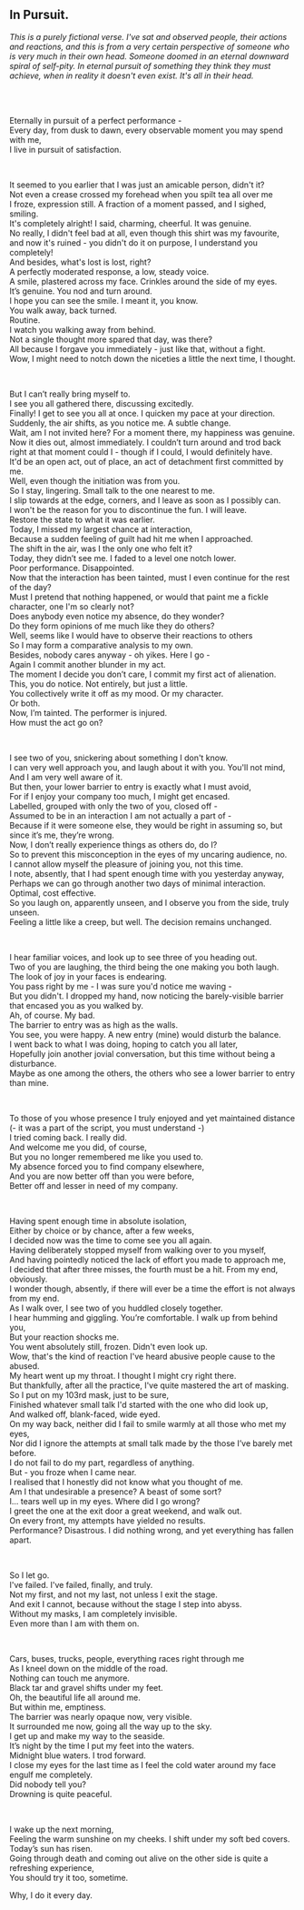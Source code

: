 ## In Pursuit.

<p><i>This is a purely fictional verse. I've sat and observed people, their actions and reactions, and this is from a very certain perspective of someone who is very much in their own head. Someone doomed in an eternal downward spiral of self-pity. In eternal pursuit of something they think they must achieve, when in reality it doesn't even exist. It's all in their head.</i></p>

<br><br>

<p>Eternally in pursuit of a perfect performance -<br>
Every day, from dusk to dawn, every observable moment you may spend with me,<br>
I live in pursuit of satisfaction.</p>
<br>
<p>It seemed to you earlier that I was just an amicable person, didn't it?<br>
Not even a crease crossed my forehead when you spilt tea all over me<br>
I froze, expression still. A fraction of a moment passed, and I sighed, smiling.<br>
It's completely alright! I said, charming, cheerful. It was genuine.<br>
No really, I didn't feel bad at all, even though this shirt was my favourite, and now it's ruined - you didn't do it on purpose, I understand you completely!<br>
And besides, what's lost is lost, right?<br>
A perfectly moderated response, a low, steady voice.<br>
A smile, plastered across my face. Crinkles around the side of my eyes.<br>
It’s genuine. You nod and turn around.<br>
I hope you can see the smile. I meant it, you know.<br>
You walk away, back turned.<br>
Routine.<br>
I watch you walking away from behind.<br>
Not a single thought more spared that day, was there?<br>
All because I forgave you immediately - just like that, without a fight.<br>
Wow, I might need to notch down the niceties a little the next time, I thought.</p>
<br>
<p>But I can’t really bring myself to.<br>
I see you all gathered there, discussing excitedly.<br>
Finally! I get to see you all at once. I quicken my pace at your direction.<br>
Suddenly, the air shifts, as you notice me. A subtle change.<br>
Wait, am I not invited here? For a moment there, my happiness was genuine.<br>
Now it dies out, almost immediately. I couldn’t turn around and trod back right at that moment could I - though if I could, I would definitely have.<br>
It'd be an open act, out of place, an act of detachment first committed by me.<br>
Well, even though the initiation was from you.<br>
So I stay, lingering. Small talk to the one nearest to me.<br>
I slip towards at the edge, corners, and I leave as soon as I possibly can.<br>
I won't be the reason for you to discontinue the fun. I will leave.<br>
Restore the state to what it was earlier.<br>
Today, I missed my largest chance at interaction,<br>
Because a sudden feeling of guilt had hit me when I approached.<br>
The shift in the air, was I the only one who felt it?<br>
Today, they didn’t see me. I faded to a level one notch lower.<br>
Poor performance. Disappointed.<br>
Now that the interaction has been tainted, must I even continue for the rest of the day?<br>
Must I pretend that nothing happened, or would that paint me a fickle character, one I'm so clearly not?<br>
Does anybody even notice my absence, do they wonder?<br>
Do they form opinions of me much like they do others?<br>
Well, seems like I would have to observe their reactions to others<br>
So I may form a comparative analysis to my own.<br>
Besides, nobody cares anyway - oh yikes. Here I go -<br>
Again I commit another blunder in my act.<br>
The moment I decide you don’t care, I commit my first act of alienation.<br>
This, you do notice. Not entirely, but just a little.<br>
You collectively write it off as my mood. Or my character.<br>
Or both.<br>
Now, I’m tainted. The performer is injured.<br>
How must the act go on?</p>
<br>
<p>I see two of you, snickering about something I don't know.<br>
I can very well approach you, and laugh about it with you. You'll not mind,<br>
And I am very well aware of it.<br>
But then, your lower barrier to entry is exactly what I must avoid,<br>
For if I enjoy your company too much, I might get encased.<br>
Labelled, grouped with only the two of you, closed off -<br>
Assumed to be in an interaction I am not actually a part of -<br>
Because if it were someone else, they would be right in assuming so, but since it’s me, they’re wrong.<br>
Now, I don’t really experience things as others do, do I?<br>
So to prevent this misconception in the eyes of my uncaring audience, no.<br>
I cannot allow myself the pleasure of joining you, not this time.<br>
I note, absently, that I had spent enough time with you yesterday anyway,<br>
Perhaps we can go through another two days of minimal interaction. Optimal, cost effective.<br>
So you laugh on, apparently unseen, and I observe you from the side, truly unseen.<br>
Feeling a little like a creep, but well. The decision remains unchanged.</p>
<br>
<p>I hear familiar voices, and look up to see three of you heading out.<br>
Two of you are laughing, the third being the one making you both laugh.<br>
The look of joy in your faces is endearing.<br>
You pass right by me - I was sure you'd notice me waving -<br>
But you didn't. I dropped my hand, now noticing the barely-visible barrier that encased you as you walked by.<br>
Ah, of course. My bad.<br>
The barrier to entry was as high as the walls.<br>
You see, you were happy. A new entry (mine) would disturb the balance.<br>
I went back to what I was doing, hoping to catch you all later,<br>
Hopefully join another jovial conversation, but this time without being a disturbance.<br>
Maybe as one among the others, the others who see a lower barrier to entry than mine.</p>
<br>
<p>To those of you whose presence I truly enjoyed and yet maintained distance (- it was a part of the script, you must understand -)<br>
I tried coming back. I really did.<br>
And welcome me you did, of course,<br>
But you no longer remembered me like you used to.<br>
My absence forced you to find company elsewhere,<br>
And you are now better off than you were before,<br>
Better off and lesser in need of my company.</p>
<br>
<p>Having spent enough time in absolute isolation,<br>
Either by choice or by chance, after a few weeks,<br>
I decided now was the time to come see you all again.<br>
Having deliberately stopped myself from walking over to you myself,<br>
And having pointedly noticed the lack of effort you made to approach me,<br>
I decided that after three misses, the fourth must be a hit. From my end, obviously.<br>
I wonder though, absently, if there will ever be a time the effort is not always from my end.<br>
As I walk over, I see two of you huddled closely together.<br>
I hear humming and giggling. You’re comfortable. I walk up from behind you,<br>
But your reaction shocks me.<br>
You went absolutely still, frozen. Didn't even look up.<br>
Wow, that's the kind of reaction I've heard abusive people cause to the abused.<br>
My heart went up my throat. I thought I might cry right there.<br>
But thankfully, after all the practice, I've quite mastered the art of masking.<br>
So I put on my 103rd mask, just to be sure,<br>
Finished whatever small talk I'd started with the one who did look up,<br>
And walked off, blank-faced, wide eyed.<br>
On my way back, neither did I fail to smile warmly at all those who met my eyes,<br>
Nor did I ignore the attempts at small talk made by the those I’ve barely met before.<br>
I do not fail to do my part, regardless of anything.<br>
But - you froze when I came near.<br>
I realised that I honestly did not know what you thought of me.<br>
Am I that undesirable a presence? A beast of some sort?<br>
I... tears well up in my eyes. Where did I go wrong?<br>
I greet the one at the exit door a great weekend, and walk out.<br>
On every front, my attempts have yielded no results.<br>
Performance? Disastrous. I did nothing wrong, and yet everything has fallen apart.</p>
<br>
<p>So I let go.<br>
I've failed. I've failed, finally, and truly.<br>
Not my first, and not my last, not unless I exit the stage.<br>
And exit I cannot, because without the stage I step into abyss.<br>
Without my masks, I am completely invisible.<br>
Even more than I am with them on.</p>
<br>
<p>Cars, buses, trucks, people, everything races right through me<br>
As I kneel down on the middle of the road.<br>
Nothing can touch me anymore.<br>
Black tar and gravel shifts under my feet.<br>
Oh, the beautiful life all around me.<br>
But within me, emptiness.<br>
The barrier was nearly opaque now, very visible.<br>
It surrounded me now, going all the way up to the sky.<br>
I get up and make my way to the seaside.<br>
It’s night by the time I put my feet into the waters.<br>
Midnight blue waters. I trod forward.<br>
I close my eyes for the last time as I feel the cold water around my face engulf me completely.<br>
Did nobody tell you?<br>
Drowning is quite peaceful.</p>
<br>
<p>I wake up the next morning,<br>
Feeling the warm sunshine on my cheeks. I shift under my soft bed covers.<br>
Today’s sun has risen.<br>
Going through death and coming out alive on the other side is quite a refreshing experience,<br>
You should try it too, sometime.</p>

<p>Why, I do it every day.</p>
